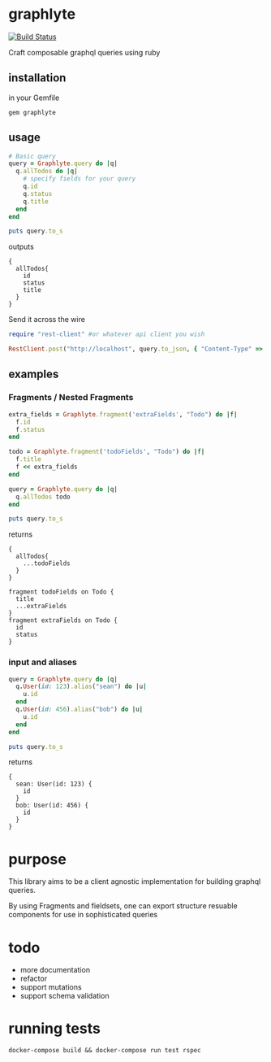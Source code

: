 # graphlyte
[![Build Status](http://drone.skinnyjames.net/api/badges/skinnyjames/graphlyte/status.svg)](http://drone.skinnyjames.net/skinnyjames/graphlyte)

Craft composable graphql queries using ruby

## installation

in your Gemfile

`gem graphlyte`

## usage

```ruby
# Basic query
query = Graphlyte.query do |q|
  q.allTodos do |q|
    # specify fields for your query
    q.id
    q.status
    q.title
  end
end

puts query.to_s
```
outputs 
```
{
  allTodos{
    id
    status
    title  
  }
}
```

Send it across the wire

```ruby
require "rest-client" #or whatever api client you wish

RestClient.post("http://localhost", query.to_json, { "Content-Type" => "application/json"})
```

## examples

### Fragments / Nested Fragments

```ruby
extra_fields = Graphlyte.fragment('extraFields', "Todo") do |f|
  f.id
  f.status
end

todo = Graphlyte.fragment('todoFields', "Todo") do |f|
  f.title
  f << extra_fields
end

query = Graphlyte.query do |q|
  q.allTodos todo
end

puts query.to_s
```
returns
```
{
  allTodos{
    ...todoFields      
  }
}

fragment todoFields on Todo {
  title
  ...extraFields  
}
fragment extraFields on Todo {
  id
  status
}
```

### input and aliases

```ruby
query = Graphlyte.query do |q|
  q.User(id: 123).alias("sean") do |u|
    u.id
  end
  q.User(id: 456).alias("bob") do |u|
    u.id
  end
end

puts query.to_s
```
returns 
```
{
  sean: User(id: 123) {
    id  
  }
  bob: User(id: 456) {
    id  
  }
}
```
# purpose
This library aims to be a client agnostic implementation for building graphql queries.

By using Fragments and fieldsets, one can export structure resuable components for use in sophisticated queries

# todo
* more documentation
* refactor
* support mutations
* support schema validation

# running tests
`docker-compose build && docker-compose run test rspec`